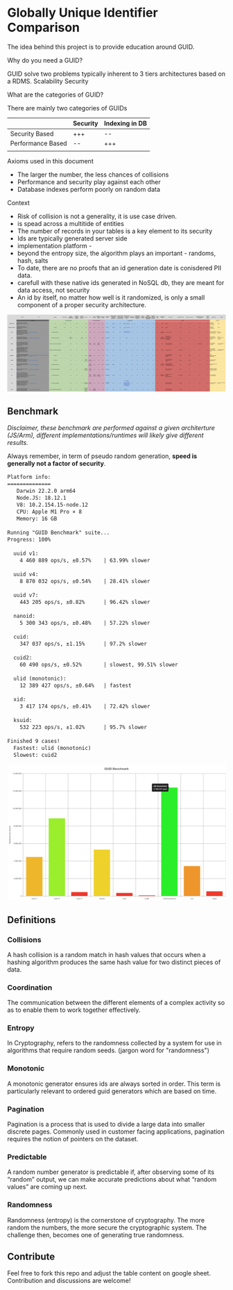 # Globally Unique Identifier Comparison

The idea behind this project is to provide education around GUID.



Why do you need a GUID?

GUID solve two problems typically inherent to 3 tiers architectures based on a RDMS.
Scalability
Security

What are the categories of GUID?

There are mainly two categories of GUIDs

|                   | Security | Indexing in DB |
| ----------------- | -------- | -------------- |
| Security Based    | +++      | --             |
| Performance Based | --       | +++            |
|                   |          |                |







Axioms used in this document

* The larger the number, the less chances of collisions
* Performance and security play against each other
* Database indexes perform poorly on random data


Context

* Risk of collision is not a generality, it is use case driven.
*  is spead across a multitide of entities
* The number of records in your tables is a key element to its security
* Ids are typically generated server side
* implementation platform -
* beyond the entropy size, the algorithm plays an important - randoms, hash, salts
* To date, there are no proofs that an id generation date is conisdered PII data.
* carefull with these native ids generated in NoSQL db, they are meant for data access, not security
* An id by itself, no matter how well is it randomized, is only a small component of a proper security architecture.


![comparison table screenshot](screen.png "https://docs.google.com/spreadsheets/d/1ZsXBH0z7GOJv3N69QbEDKBZt8IeE0CfRI9vhihV4teo/edit?usp=sharing")

## Benchmark

*Disclaimer, these benchmark are performed against a given architerture (JS/Arm), different implementations/runtimes will likely give different results.*

Always remember, in term of pseudo random generation, **speed is generally not a factor of security**.

```
Platform info:
==============
   Darwin 22.2.0 arm64
   Node.JS: 18.12.1
   V8: 10.2.154.15-node.12
   CPU: Apple M1 Pro × 8
   Memory: 16 GB

Running "GUID Benchmark" suite...
Progress: 100%

  uuid v1:
    4 460 889 ops/s, ±0.57%    | 63.99% slower

  uuid v4:
    8 870 032 ops/s, ±0.54%    | 28.41% slower

  uuid v7:
    443 205 ops/s, ±0.82%      | 96.42% slower

  nanoid:
    5 300 343 ops/s, ±0.48%    | 57.22% slower

  cuid:
    347 037 ops/s, ±1.15%      | 97.2% slower

  cuid2:
    60 490 ops/s, ±0.52%       | slowest, 99.51% slower

  ulid (monotonic):
    12 389 427 ops/s, ±0.64%   | fastest

  xid:
    3 417 174 ops/s, ±0.41%    | 72.42% slower

  ksuid:
    532 223 ops/s, ±1.02%      | 95.7% slower

Finished 9 cases!
  Fastest: ulid (monotonic)
  Slowest: cuid2
```

![benchmark](benchmark.png)

## Definitions

### Collisions

A hash collision is a random match in hash values that occurs when a hashing algorithm produces the same hash value for two distinct pieces of data.

### Coordination

The communication between the different elements of a complex activity so as to enable them to work together effectively.

### Entropy

In Cryptography, refers to the randomness collected by a system for use in algorithms that require random seeds. (jargon word for "randomness")

### Monotonic

A monotonic generator ensures ids are always sorted in order. This term is particularly relevant to ordered guid generators which are based on time.

### Pagination

Pagination is a process that is used to divide a large data into smaller discrete pages. Commonly used in customer facing applications, pagination requires the notion of pointers on the dataset.

### Predictable

A random number generator is predictable if, after observing some of its “random” output, we can make accurate predictions about what “random values” are coming up next.

### Randomness

Randomness (entropy) is the cornerstone of cryptography. The more random the numbers, the more secure the cryptographic system. The challenge then, becomes one of generating true randomness.

## Contribute

Feel free to fork this repo and adjust the table content on google sheet.
Contribution and discussions are welcome!

